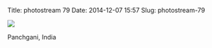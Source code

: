 Title: photostream 79
Date: 2014-12-07 15:57
Slug: photostream-79

[![](http://martinfowler.com/photos/79.jpg)](http://martinfowler.com/photos/79.html)

</p>

</p>

Panchgani, India

</p>

